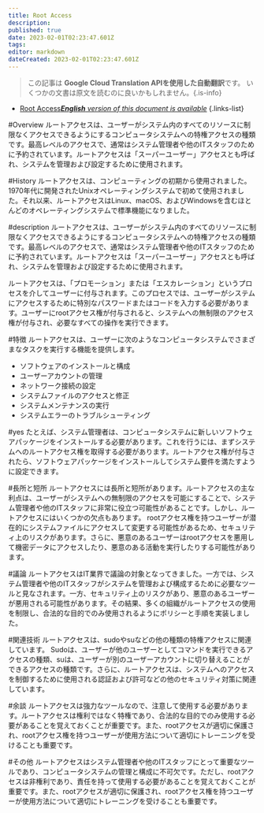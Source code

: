 ```yaml
---
title: Root Access
description: 
published: true
date: 2023-02-01T02:23:47.601Z
tags: 
editor: markdown
dateCreated: 2023-02-01T02:23:47.601Z
---
```


> この記事は **Google Cloud Translation APIを使用した自動翻訳**です。
いくつかの文書は原文を読むのに良いかもしれません。{.is-info}

- [Root Access***English** version of this document is available*](/en/Knowledge-base/Dictionary/root-access)
{.links-list}


#Overview
ルートアクセスは、ユーザーがシステム内のすべてのリソースに制限なくアクセスできるようにするコンピュータシステムへの特権アクセスの種類です。最高レベルのアクセスで、通常はシステム管理者や他のITスタッフのために予約されています。ルートアクセスは「スーパーユーザー」アクセスとも呼ばれ、システムを管理および設定するために使用されます。

#History
ルートアクセスは、コンピューティングの初期から使用されました。 1970年代に開発されたUnixオペレーティングシステムで初めて使用されました。それ以来、ルートアクセスはLinux、macOS、およびWindowsを含むほとんどのオペレーティングシステムで標準機能になりました。

#description
ルートアクセスは、ユーザーがシステム内のすべてのリソースに制限なくアクセスできるようにするコンピュータシステムへの特権アクセスの種類です。最高レベルのアクセスで、通常はシステム管理者や他のITスタッフのために予約されています。ルートアクセスは「スーパーユーザー」アクセスとも呼ばれ、システムを管理および設定するために使用されます。

ルートアクセスは、「プロモーション」または「エスカレーション」というプロセスを介してユーザーに付与されます。このプロセスでは、ユーザーがシステムにアクセスするために特別なパスワードまたはコードを入力する必要があります。ユーザーにrootアクセス権が付与されると、システムへの無制限のアクセス権が付与され、必要なすべての操作を実行できます。

#特徴
ルートアクセスは、ユーザーに次のようなコンピュータシステムでさまざまなタスクを実行する機能を提供します。

- ソフトウェアのインストールと構成
- ユーザーアカウントの管理
- ネットワーク接続の設定
- システムファイルのアクセスと修正
- システムメンテナンスの実行
- システムエラーのトラブルシューティング

#yes
たとえば、システム管理者は、コンピュータシステムに新しいソフトウェアパッケージをインストールする必要があります。これを行うには、まずシステムへのルートアクセス権を取得する必要があります。ルートアクセス権が付与されたら、ソフトウェアパッケージをインストールしてシステム要件を満たすように設定できます。

#長所と短所
ルートアクセスには長所と短所があります。ルートアクセスの主な利点は、ユーザーがシステムへの無制限のアクセスを可能にすることで、システム管理者や他のITスタッフに非常に役立つ可能性があることです。しかし、ルートアクセスにはいくつかの欠点もあります。 rootアクセス権を持つユーザーが潜在的にシステムファイルにアクセスして変更する可能性があるため、セキュリティ上のリスクがあります。さらに、悪意のあるユーザーはrootアクセスを悪用して機密データにアクセスしたり、悪意のある活動を実行したりする可能性があります。

#議論
ルートアクセスはIT業界で議論の対象となってきました。一方では、システム管理者や他のITスタッフがシステムを管理および構成するために必要なツールと見なされます。一方、セキュリティ上のリスクがあり、悪意のあるユーザーが悪用される可能性があります。その結果、多くの組織がルートアクセスの使用を制限し、合法的な目的でのみ使用されるようにポリシーと手順を実装しました。

#関連技術
ルートアクセスは、sudoやsuなどの他の種類の特権アクセスに関連しています。 Sudoは、ユーザーが他のユーザーとしてコマンドを実行できるアクセスの種類、suは、ユーザーが別のユーザーアカウントに切り替えることができるアクセスの種類です。さらに、ルートアクセスは、システムへのアクセスを制御するために使用される認証および許可などの他のセキュリティ対策に関連しています。

#余談
ルートアクセスは強力なツールなので、注意して使用する必要があります。ルートアクセスは権利ではなく特権であり、合法的な目的でのみ使用する必要があることを覚えておくことが重要です。また、rootアクセスが適切に保護され、rootアクセス権を持つユーザーが使用方法について適切にトレーニングを受けることも重要です。

#その他
ルートアクセスはシステム管理者や他のITスタッフにとって重要なツールであり、コンピュータシステムの管理と構成に不可欠です。ただし、rootアクセスは非権利であり、責任を持って使用する必要があることを覚えておくことが重要です。また、rootアクセスが適切に保護され、rootアクセス権を持つユーザーが使用方法について適切にトレーニングを受けることも重要です。